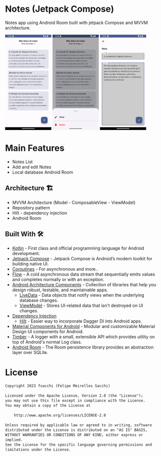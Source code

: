 # Notes (Jetpack Compose)
Notes app using Android Room built with jetpack Compose and MVVM architecture.<br>

<p float="left">
  <img width="30%" height="50%" src="https://github.com/fsacchi/Room-Notes/blob/main/screenshots/screen1.png" />
  <img width="30%" height="50%" src="https://github.com/fsacchi/Room-Notes/blob/main/screenshots/screen2.png" />
  <img width="30%" height="50%" src="https://github.com/fsacchi/Room-Notes/blob/main/screenshots/screen3.png" />
</p>

# Main Features
- Notes List
- Add and edit Notes
- Local database Android Room

## Architecture 🏗️
  - MVVM Architecture (Model - ComposableView - ViewModel)
  - Repository pattern
  - Hilt - dependency injection
  - Android Room

## Built With 🛠
- [Kotlin](https://kotlinlang.org/) - First class and official programming language for Android development.
- [Jetpack Compose](https://developer.android.com/jetpack/compose) - Jetpack Compose is Android’s modern toolkit for building native UI.
- [Coroutines](https://kotlinlang.org/docs/reference/coroutines-overview.html) - For asynchronous and more..
- [Flow](https://kotlin.github.io/kotlinx.coroutines/kotlinx-coroutines-core/kotlinx.coroutines.flow/-flow/) - A cold asynchronous data stream that sequentially emits values and completes normally or with an exception.
- [Android Architecture Components](https://developer.android.com/topic/libraries/architecture) - Collection of libraries that help you design robust, testable, and maintainable apps.
  - [LiveData](https://developer.android.com/topic/libraries/architecture/livedata) - Data objects that notify views when the underlying database changes.
  - [ViewModel](https://developer.android.com/topic/libraries/architecture/viewmodel) - Stores UI-related data that isn't destroyed on UI changes.
- [Dependency Injection](https://developer.android.com/training/dependency-injection)
  - [Hilt](https://dagger.dev/hilt) - Easier way to incorporate Dagger DI into Android apps.
- [Material Components for Android](https://github.com/material-components/material-components-android) - Modular and customizable Material Design UI components for Android.
- [Timber](https://github.com/JakeWharton/timber) - A logger with a small, extensible API which provides utility on top of Android's normal Log class.
- [Android Room](https://developer.android.com/jetpack/androidx/releases/room?hl=pt-br) - The Room persistence library provides an abstraction layer over SQLite.


# License
```
Copyright 2023 fsacchi (Felipe Meirelles Sacchi)

Licensed under the Apache License, Version 2.0 (the "License");
you may not use this file except in compliance with the License.
You may obtain a copy of the License at

    http://www.apache.org/licenses/LICENSE-2.0

Unless required by applicable law or agreed to in writing, software
distributed under the License is distributed on an "AS IS" BASIS,
WITHOUT WARRANTIES OR CONDITIONS OF ANY KIND, either express or implied.
See the License for the specific language governing permissions and
limitations under the License.
```


